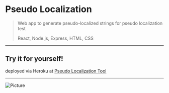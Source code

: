 # Pseudo Localization
> Web app to generate pseudo-localized strings for pseudo localization test
>
> React, Node.js, Express, HTML, CSS


<hr>

## Try it for yourself!
deployed via Heroku at [Pseudo Localization Tool](https://pseudo-localization.herokuapp.com/)  

<hr>

![Picture](https://firebasestorage.googleapis.com/v0/b/pseudo-localization.appspot.com/o/images%2Fpseudo-localization-w.jpg?alt=media&token=f7827975-bf6c-40ed-830f-0b8b2e91eb13)


